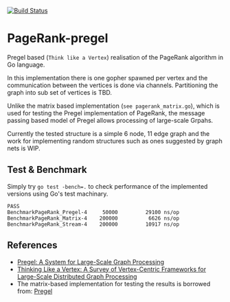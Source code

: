[![Build Status](https://travis-ci.com/Mahdi89/PageRank-pregel.svg?branch=master)](https://travis-ci.com/Mahdi89/PageRank-pregel)

# PageRank-pregel

Pregel based (`Think like a Vertex`) realisation of the PageRank algorithm in Go language.

In this implementation there is one gopher spawned per vertex and the communication between the vertices is done via channels. Partitioning the graph into sub set of vertices is TBD. 

Unlike the matrix based implementation (`see pagerank_matrix.go`), which is used for testing the Pregel implementation of PageRank, the message passing based model of Pregel allows processing of large-scale Grpahs.

Currently the tested structure is a simple 6 node, 11 edge graph and the work for implementing random structures such as ones suggested by graph nets is WIP.  

## Test & Benchmark 

Simply try `go test -bench=.` to check performance of the implemented versions using Go's test machinary.  

```
PASS
BenchmarkPageRank_Pregel-4	   50000	     29100 ns/op
BenchmarkPageRank_Matrix-4	  200000	      6626 ns/op
BenchmarkPageRank_Stream-4	  200000	     10917 ns/op
```

## References

- [Pregel: A System for Large-Scale Graph Processing](https://kowshik.github.io/JPregel/pregel_paper.pdf)
- [Thinking Like a Vertex: A Survey of Vertex-Centric Frameworks for Large-Scale Distributed Graph Processing](https://dl.acm.org/citation.cfm?id=2818185)
- The matrix-based implementation for testing the results is borrowed from: [Pregel](http://www.michaelnielsen.org/ddi/pregel/)

